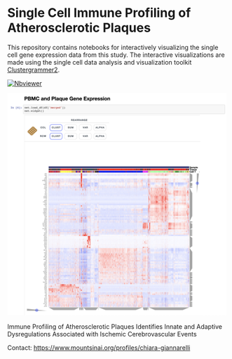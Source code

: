 # Single Cell Immune Profiling of Atherosclerotic Plaques

This repository contains notebooks for interactively visualizing the single cell gene expression data from this study. The interactive visualizations are made using the single cell data analysis and visualization toolkit [Clustergrammer2](https://github.com/ismms-himc/clustergrammer2).

[![Nbviewer](https://github.com/jupyter/design/blob/master/logos/Badges/nbviewer_badge.svg)](https://nbviewer.jupyter.org/github/giannarelli-lab/Single-Cell-Immune-Profiling-of-Atherosclerotic-Plaques/blob/master/notebooks/1.0_CITE-seq_PBMC_and_Plaque.ipynb)

[<img src='img/citeseq_pbmc_plaque.png' alt="citeseq_pbmc_plaque" width="500px" >](https://nbviewer.jupyter.org/github/giannarelli-lab/Single-Cell-Immune-Profiling-of-Atherosclerotic-Plaques/blob/master/notebooks/1.0_CITE-seq_PBMC_and_Plaque.ipynb)

Immune Profiling of Atherosclerotic Plaques Identifies Innate and Adaptive Dysregulations Associated with Ischemic Cerebrovascular Events

Contact: https://www.mountsinai.org/profiles/chiara-giannarelli
